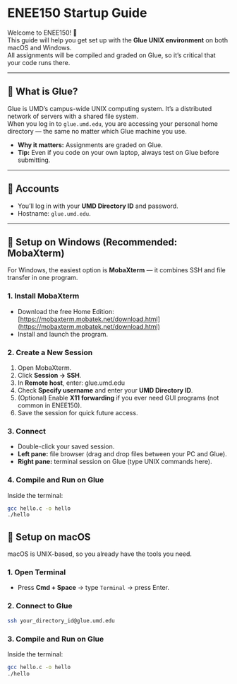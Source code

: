 # ENEE150 Startup Guide

Welcome to ENEE150! 🎉  
This guide will help you get set up with the **Glue UNIX environment** on both macOS and Windows.  
All assignments will be compiled and graded on Glue, so it’s critical that your code runs there.

---

## 🔹 What is Glue?

Glue is UMD’s campus-wide UNIX computing system. It’s a distributed network of servers with a shared file system.  
When you log in to `glue.umd.edu`, you are accessing your personal home directory — the same no matter which Glue machine you use.

- **Why it matters:** Assignments are graded on Glue.  
- **Tip:** Even if you code on your own laptop, always test on Glue before submitting.

---

## 🔹 Accounts

- You’ll log in with your **UMD Directory ID** and password.
- Hostname: `glue.umd.edu`.

---

## 🔹 Setup on Windows (Recommended: MobaXterm)

For Windows, the easiest option is **MobaXterm** — it combines SSH and file transfer in one program.

### 1. Install MobaXterm
- Download the free Home Edition: [https://mobaxterm.mobatek.net/download.html](https://mobaxterm.mobatek.net/download.html)
- Install and launch the program.

### 2. Create a New Session
1. Open MobaXterm.  
2. Click **Session → SSH**.  
3. In **Remote host**, enter: glue.umd.edu
4. Check **Specify username** and enter your **UMD Directory ID**.  
5. (Optional) Enable **X11 forwarding** if you ever need GUI programs (not common in ENEE150).  
6. Save the session for quick future access.

### 3. Connect
- Double-click your saved session.  
- **Left pane:** file browser (drag and drop files between your PC and Glue).  
- **Right pane:** terminal session on Glue (type UNIX commands here).  

### 4. Compile and Run on Glue
Inside the terminal:
```bash
gcc hello.c -o hello
./hello
```
## 🔹 Setup on macOS

macOS is UNIX-based, so you already have the tools you need.

### 1. Open Terminal
- Press **Cmd + Space** → type `Terminal` → press Enter.

### 2. Connect to Glue
```bash
ssh your_directory_id@glue.umd.edu
```
### 3. Compile and Run on Glue
Inside the terminal:
```bash
gcc hello.c -o hello
./hello
```